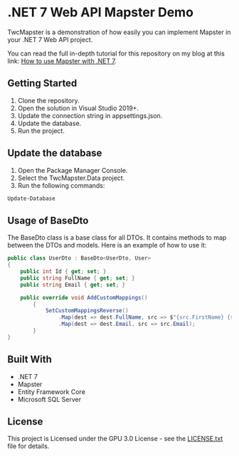 # .NET 7 Web API Mapster Demo
TwcMapster is a demonstration of how easily you can implement Mapster in your .NET 7 Web API project.

You can read the full in-depth tutorial for this repository on my blog at this link: [How to use Mapster with .NET 7](https://blog.christian-schou.dk/how-to-use-mapster-with-net-7/).

## Getting Started
1. Clone the repository.
2. Open the solution in Visual Studio 2019+.
3. Update the connection string in appsettings.json.
4. Update the database.
5. Run the project.

## Update the database
1. Open the Package Manager Console.
2. Select the TwcMapster.Data project.
3. Run the following commands:
```PowerShell
Update-Database
```

## Usage of BaseDto
The BaseDto class is a base class for all DTOs. It contains methods to map between the DTOs and models. Here is an example of how to use it:

```C#
public class UserDto : BaseDto<UserDto, User>
{
	public int Id { get; set; }
	public string FullName { get; set; }
	public string Email { get; set; }

	public override void AddCustomMappings()
    	{
	        SetCustomMappingsReverse()
	            .Map(dest => dest.FullName, src => $"{src.FirstName} {src.LastName}")
	            .Map(dest => dest.Email, src => src.Email);
    	}
}
```

## Built With
* .NET 7
* Mapster
* Entity Framework Core
* Microsoft SQL Server

## License
This project is Licensed under the GPU 3.0 License - see the [LICENSE.txt](LICENSE.txt) file for details.
